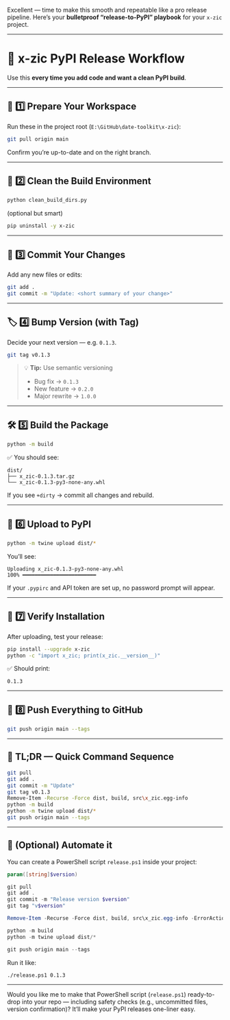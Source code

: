 Excellent — time to make this smooth and repeatable like a pro release pipeline.
Here’s your **bulletproof “release-to-PyPI” playbook** for your `x-zic` project.

---

# 🚀 **x-zic PyPI Release Workflow**

Use this **every time you add code and want a clean PyPI build**.

---

## 🧭 1️⃣ Prepare Your Workspace

Run these in the project root (`E:\GitHub\date-toolkit\x-zic`):

```bash
git pull origin main
```

Confirm you’re up-to-date and on the right branch.

---

## 🧹 2️⃣ Clean the Build Environment

```bash
python clean_build_dirs.py
```

(optional but smart)

```bash
pip uninstall -y x-zic
```

---

## 🧩 3️⃣ Commit Your Changes

Add any new files or edits:

```bash
git add .
git commit -m "Update: <short summary of your change>"
```

---

## 🏷️ 4️⃣ Bump Version (with Tag)

Decide your next version — e.g. `0.1.3`.

```bash
git tag v0.1.3
```

> 💡 **Tip:** Use semantic versioning
>
> * Bug fix → `0.1.3`
> * New feature → `0.2.0`
> * Major rewrite → `1.0.0`

---

## 🛠️ 5️⃣ Build the Package

```bash
python -m build
```

✅ You should see:

```
dist/
├── x_zic-0.1.3.tar.gz
└── x_zic-0.1.3-py3-none-any.whl
```

If you see `+dirty` → commit all changes and rebuild.

---

## 🔐 6️⃣ Upload to PyPI

```bash
python -m twine upload dist/*
```

You’ll see:

```
Uploading x_zic-0.1.3-py3-none-any.whl
100% ━━━━━━━━━━━━━━━━━━━━━━━━
```

If your `.pypirc` and API token are set up, no password prompt will appear.

---

## 🧾 7️⃣ Verify Installation

After uploading, test your release:

```bash
pip install --upgrade x-zic
python -c "import x_zic; print(x_zic.__version__)"
```

✅ Should print:

```
0.1.3
```

---

## 🔁 8️⃣ Push Everything to GitHub

```bash
git push origin main --tags
```

---

## 🎯 TL;DR — Quick Command Sequence

```bash
git pull
git add .
git commit -m "Update"
git tag v0.1.3
Remove-Item -Recurse -Force dist, build, src\x_zic.egg-info
python -m build
python -m twine upload dist/*
git push origin main --tags
```

---

## 🧰 (Optional) Automate it

You can create a PowerShell script `release.ps1` inside your project:

```powershell
param([string]$version)

git pull
git add .
git commit -m "Release version $version"
git tag "v$version"

Remove-Item -Recurse -Force dist, build, src\x_zic.egg-info -ErrorAction SilentlyContinue

python -m build
python -m twine upload dist/*

git push origin main --tags
```

Run it like:

```bash
./release.ps1 0.1.3
```

---

Would you like me to make that PowerShell script (`release.ps1`) ready-to-drop into your repo — including safety checks (e.g., uncommitted files, version confirmation)? It’ll make your PyPI releases one-liner easy.
